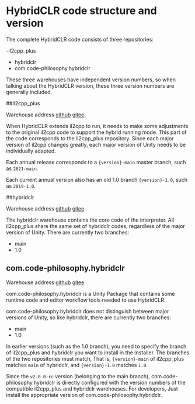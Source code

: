 # HybridCLR code structure and version

The complete HybridCLR code consists of three repositories:

-il2cpp_plus
- hybridclr
- com.code-philosophy.hybridclr


These three warehouses have independent version numbers, so when talking about the HybridCLR version, these three version numbers are generally included.

##il2cpp_plus

Warehouse address [github](https://github.com/focus-creative-games/il2cpp_plus) [gitee](https://gitee.com/focus-creative-games/il2cpp_plus).


When HybridCLR extends il2cpp to run, it needs to make some adjustments to the original il2cpp code to support the hybrid running mode. This part of the code corresponds to the il2cpp_plus repository. Since each major version of il2cpp changes greatly, each major version of Unity needs to be individually adapted.

Each annual release corresponds to a `{version}-main` master branch, such as `2021-main`.

Each current annual version also has an old 1.0 branch `{version}-1.0`, such as `2019-1.0`.

##hybridclr


Warehouse address [github](https://github.com/focus-creative-games/hybridclr) [gitee](https://gitee.com/focus-creative-games/hybridclr)

The hybridclr warehouse contains the core code of the interpreter. All il2cpp_plus share the same set of hybridclr codes, regardless of the major version of Unity. There are currently two branches:

- main
- 1.0

## com.code-philosophy.hybridclr

Warehouse address [github](https://github.com/focus-creative-games/hybridclr_unity) [gitee](https://gitee.com/focus-creative-games/hybridclr_unity)

com.code-philosophy.hybridclr is a Unity Package that contains some runtime code and editor workflow tools needed to use HybridCLR.

com.code-philosophy.hybridclr does not distinguish between major versions of Unity, so like hybridclr, there are currently two branches:

- main
- 1.0

In earlier versions (such as the 1.0 branch), you need to specify the branch of il2cpp_plus and hybridclr you want to install in the Installer. The branches of the two repositories must match,
That is, `{version}-main` of il2cpp_plus matches `main` of hybridclr, and `{version}-1.0` matches `1.0`.

Since the `v2.0.0-rc` version (belonging to the main branch), com.code-philosophy.hybridclr is directly configured with the version numbers of the compatible il2cpp_plus and hybridclr warehouses. For developers,
Just install the appropriate version of com.code-philosophy.hybridclr.
